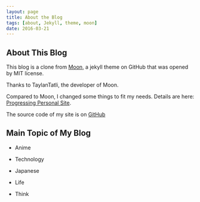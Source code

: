 ```yaml
---
layout: page
title: About the Blog
tags: [about, Jekyll, theme, moon]
date: 2016-03-21
---
```


## About This Blog

This blog is a clone from [Moon](https://github.com/TaylanTatli/Moon), a jekyll theme on GitHub that was opened by MIT license.

Thanks to TaylanTatli, the developer of Moon.

Compared to Moon, I changed some things to fit my needs. Details are here: <a href="/Progressing_Personal_Site/">Progressing Personal Site</a>.

The source code of my site is on [GitHub](https://github.com/hanyihong0324/hanyihong0324.github.io)

## Main Topic of My Blog

+ Anime

+ Technology

+ Japanese

+ Life

+ Think
